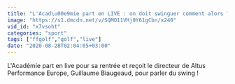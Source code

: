 ```yaml
---
title: "L'Acad\u00e9mie part en LIVE : on doit swinguer comment alors ? (replay)"
image: "https://s1.dmcdn.net/v/SQMO11VHj9Y61gCbn/x240"
vid_id: "x7vsoht"
categories: "sport"
tags: ["ffgolf","golf","live"]
date: "2020-08-28T02:04:05+03:00"
---
```

L'Académie part en live pour sa rentrée et reçoit le directeur de Altus Performance Europe, Guillaume Biaugeaud, pour parler du swing  !
